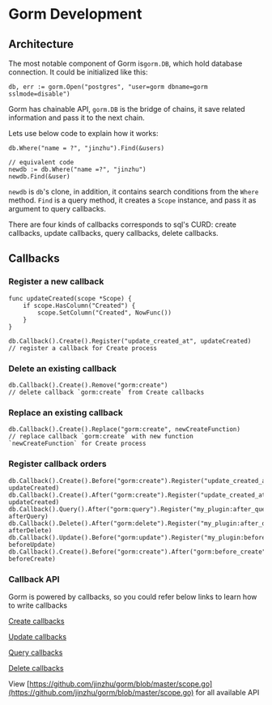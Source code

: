 # Gorm Development

<!-- toc -->

## Architecture

The most notable component of Gorm is`gorm.DB`, which hold database connection. It could be initialized like this:

    db, err := gorm.Open("postgres", "user=gorm dbname=gorm sslmode=disable")

Gorm has chainable API, `gorm.DB` is the bridge of chains, it save related information and pass it to the next chain.

Lets use below code to explain how it works:

    db.Where("name = ?", "jinzhu").Find(&users)

    // equivalent code
    newdb := db.Where("name =?", "jinzhu")
    newdb.Find(&user)

`newdb` is `db`'s clone, in addition, it contains search conditions from the `Where` method.
`Find` is a query method, it creates a `Scope` instance, and pass it as argument to query callbacks.

There are four kinds of callbacks corresponds to sql's CURD: create callbacks, update callbacks, query callbacks, delete callbacks.

## Callbacks

### Register a new callback

    func updateCreated(scope *Scope) {
        if scope.HasColumn("Created") {
            scope.SetColumn("Created", NowFunc())
        }
    }

    db.Callback().Create().Register("update_created_at", updateCreated)
    // register a callback for Create process

### Delete an existing callback

    db.Callback().Create().Remove("gorm:create")
    // delete callback `gorm:create` from Create callbacks

### Replace an existing callback

    db.Callback().Create().Replace("gorm:create", newCreateFunction)
    // replace callback `gorm:create` with new function `newCreateFunction` for Create process

### Register callback orders

    db.Callback().Create().Before("gorm:create").Register("update_created_at", updateCreated)
    db.Callback().Create().After("gorm:create").Register("update_created_at", updateCreated)
    db.Callback().Query().After("gorm:query").Register("my_plugin:after_query", afterQuery)
    db.Callback().Delete().After("gorm:delete").Register("my_plugin:after_delete", afterDelete)
    db.Callback().Update().Before("gorm:update").Register("my_plugin:before_update", beforeUpdate)
    db.Callback().Create().Before("gorm:create").After("gorm:before_create").Register("my_plugin:before_create", beforeCreate)

### Callback API

Gorm is powered by callbacks, so you could refer below links to learn how to write callbacks

[Create callbacks](https://github.com/jinzhu/gorm/blob/master/callback_create.go)

[Update callbacks](https://github.com/jinzhu/gorm/blob/master/callback_update.go)

[Query callbacks](https://github.com/jinzhu/gorm/blob/master/callback_query.go)

[Delete callbacks](https://github.com/jinzhu/gorm/blob/master/callback_delete.go)

View [https://github.com/jinzhu/gorm/blob/master/scope.go](https://github.com/jinzhu/gorm/blob/master/scope.go) for all available API
